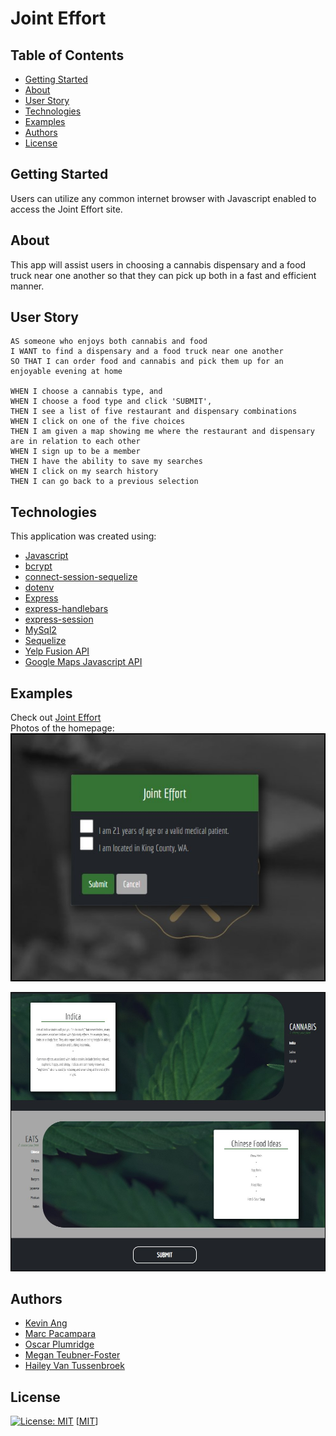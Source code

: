 # Joint Effort

## Table of Contents
- [Getting Started](#getting_started)
- [About](#about)
- [User Story](#user_story)
- [Technologies](#technologies)
- [Examples](#examples)
- [Authors](#authors)
- [License](#license)

## Getting Started
Users can utilize any common internet browser with Javascript enabled to access the Joint Effort site.

## About
This app will assist users in choosing a cannabis dispensary and a food truck near one another so that they can pick up both in a fast and efficient manner.

## User Story
```
AS someone who enjoys both cannabis and food
I WANT to find a dispensary and a food truck near one another
SO THAT I can order food and cannabis and pick them up for an enjoyable evening at home

WHEN I choose a cannabis type, and
WHEN I choose a food type and click 'SUBMIT',
THEN I see a list of five restaurant and dispensary combinations
WHEN I click on one of the five choices
THEN I am given a map showing me where the restaurant and dispensary are in relation to each other
WHEN I sign up to be a member
THEN I have the ability to save my searches
WHEN I click on my search history
THEN I can go back to a previous selection
```

## Technologies
This application was created using:
- [Javascript](https://www.javascript.com/)
- [bcrypt](https://www.npmjs.com/package/bcrypt)
- [connect-session-sequelize](https://www.npmjs.com/package/connect-session-sequelize)
- [dotenv](https://www.npmjs.com/package/dotenv)
- [Express](https://www.npmjs.com/package/express)
- [express-handlebars](https://www.npmjs.com/package/express-handlebars)
- [express-session](https://www.npmjs.com/package/express-session)
- [MySql2](https://www.npmjs.com/package/mysql2)
- [Sequelize](https://www.npmjs.com/package/sequelize)
- [Yelp Fusion API](https://www.npmjs.com/package/yelp-fusion)
- [Google Maps Javascript API](https://developers.google.com/maps/documentation/javascript/overview)

## Examples
Check out [Joint Effort](https://joint-effort-kohmm.herokuapp.com/) <br>
Photos of the homepage: <br>
![Joint Effort Homepage 21 or over](public/assets/photos/jointefforthomepage.jpg) <br>

![Joint Effort Homepage](public/assets/photos/jointefforthomepage2.jpg) <br>

## Authors
- [Kevin Ang](https://www.github.com/cosdaman)
- [Marc Pacampara](https://github.com/SnkrFr3sh)
- [Oscar Plumridge](https://github.com/OscarP76)
- [Megan Teubner-Foster](https://www.github.com/mteubnerfoster)
- [Hailey Van Tussenbroek](https://github.com/hayvant)

## License
[![License: MIT](https://img.shields.io/badge/License-MIT-yellow.svg)](https://opensource.org/licenses/MIT)
[[MIT](https://opensource.org/licenses/MIT)]

